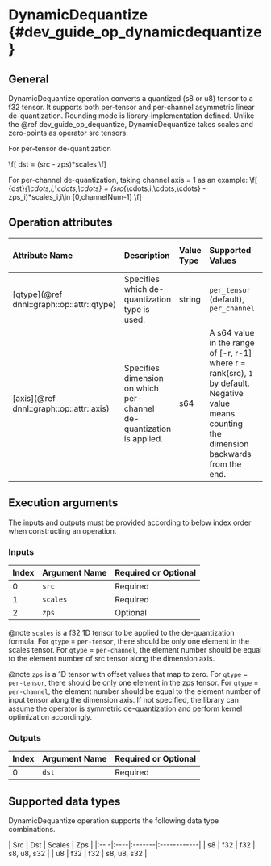 DynamicDequantize {#dev_guide_op_dynamicdequantize}
===================================================

## General

DynamicDequantize operation converts a quantized (s8 or u8) tensor to a f32
tensor. It supports both per-tensor and per-channel asymmetric linear
de-quantization. Rounding mode is library-implementation defined. Unlike the
@ref dev_guide_op_dequantize, DynamicDequantize takes scales and zero-points as
operator src tensors.

For per-tensor de-quantization

  \f[ dst = (src - zps)*scales \f]

For per-channel de-quantization, taking channel axis = 1 as an example:
  \f[ {dst}_{\cdots,i,\cdots,\cdots} = (src_{\cdots,i,\cdots,\cdots} - zps_i)*scales_i,i\in [0,channelNum-1] \f]

## Operation attributes

| Attribute Name                             | Description                                                          | Value Type | Supported Values                                                                                                                                | Required or Optional |
|:-------------------------------------------|:---------------------------------------------------------------------|:-----------|:------------------------------------------------------------------------------------------------------------------------------------------------|:---------------------|
| [qtype](@ref dnnl::graph::op::attr::qtype) | Specifies which de-quantization type is used.                        | string     | `per_tensor` (default), `per_channel`                                                                                                           | Optional             |
| [axis](@ref dnnl::graph::op::attr::axis)   | Specifies dimension on which per-channel de-quantization is applied. | s64        | A s64 value in the range of [-r, r-1] where r = rank(src), `1` by default. Negative value means counting the dimension backwards from the end.  | Optional             |

## Execution arguments

The inputs and outputs must be provided according to below index order when
constructing an operation.

### Inputs

| Index | Argument Name | Required or Optional |
|:------|:--------------|:---------------------|
| 0     | `src`         | Required             |
| 1     | `scales`      | Required             |
| 2     | `zps`         | Optional             |

@note `scales` is a f32 1D tensor to be applied to the de-quantization formula.
For `qtype` = `per-tensor`, there should be only one element in the scales
tensor. For `qtype` = `per-channel`, the element number should be equal to the
element number of src tensor along the dimension axis.

@note `zps` is a 1D tensor with offset values that map to zero. For `qtype` =
`per-tensor`, there should be only one element in the zps tensor. For `qtype` =
`per-channel`, the element number should be equal to the element number of input
tensor along the dimension axis. If not specified, the library can assume the
operator is symmetric de-quantization and perform kernel optimization accordingly.

### Outputs

| Index | Argument Name | Required or Optional |
|:------|:--------------|:---------------------|
| 0     | `dst`         | Required             |

## Supported data types

DynamicDequantize operation supports the following data type combinations.

| Src | Dst | Scales | Zps         |
|:-- -|:----|:-------|:------------|
| s8  | f32 | f32    | s8, u8, s32 |
| u8  | f32 | f32    | s8, u8, s32 |
